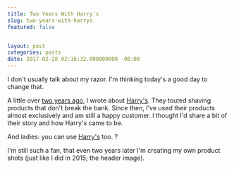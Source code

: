 ```yaml
---
title: Two Years With Harry's
slug: two-years-with-harrys
featured: false


layout: post
categories: posts
date: 2017-02-28 02:16:32.000000000 -08:00
---
```


I don't usually talk about my razor. I'm thinking today's a good day to change that.

A little over [two years ago](https://johnathan.org/posts/2015/02/harrys.html), I wrote about [Harry's](https://harrys.com). They touted shaving products that don't break the bank. Since then, I've used their products almost exclusively and am still a happy customer. I thought I'd share a bit of their story and how Harry's came to be.

And ladies: you can use [Harry's](https://harrys.com) too. ?

I'm still such a fan, that even two years later I'm creating my own product shots (just like I did in 2015; the header image).

